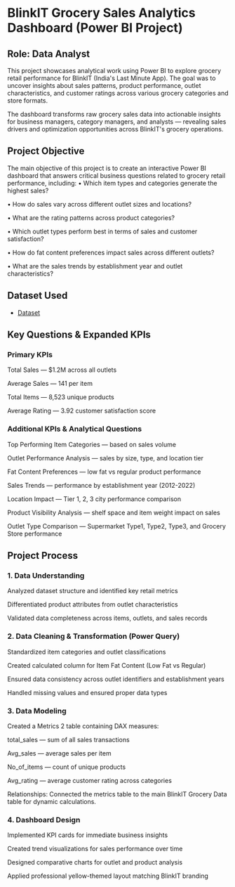 # BlinkIT Grocery Sales Analytics Dashboard (Power BI Project)
## Role: Data Analyst

This project showcases analytical work using Power BI to explore grocery retail performance for BlinkIT (India's Last Minute App). The goal was to uncover insights about sales patterns, product performance, outlet characteristics, and customer ratings across various grocery categories and store formats.

The dashboard transforms raw grocery sales data into actionable insights for business managers, category managers, and analysts — revealing sales drivers and optimization opportunities across BlinkIT's grocery operations.

## Project Objective
The main objective of this project is to create an interactive Power BI dashboard that answers critical business questions related to grocery retail performance, including:
•	Which item types and categories generate the highest sales?

•	How do sales vary across different outlet sizes and locations?

•	What are the rating patterns across product categories?

•	Which outlet types perform best in terms of sales and customer satisfaction?

•	How do fat content preferences impact sales across different outlets?

•	What are the sales trends by establishment year and outlet characteristics?

## Dataset Used
- <a href="https://github.com/Atif20004/blinkit-grocery-analytics-dashboard/blob/main/BlinkIT%20Grocery%20Data%20(2).xlsx">Dataset</a>

## Key Questions & Expanded KPIs
### Primary KPIs
Total Sales — $1.2M across all outlets

Average Sales — 141 per item

Total Items — 8,523 unique products

Average Rating — 3.92 customer satisfaction score

### Additional KPIs & Analytical Questions
Top Performing Item Categories — based on sales volume

Outlet Performance Analysis — sales by size, type, and location tier

Fat Content Preferences — low fat vs regular product performance

Sales Trends — performance by establishment year (2012-2022)

Location Impact — Tier 1, 2, 3 city performance comparison

Product Visibility Analysis — shelf space and item weight impact on sales

Outlet Type Comparison — Supermarket Type1, Type2, Type3, and Grocery Store performance

## Project Process
### 1. Data Understanding
Analyzed dataset structure and identified key retail metrics

Differentiated product attributes from outlet characteristics

Validated data completeness across items, outlets, and sales records

### 2. Data Cleaning & Transformation (Power Query)
Standardized item categories and outlet classifications

Created calculated column for Item Fat Content (Low Fat vs Regular)

Ensured data consistency across outlet identifiers and establishment years

Handled missing values and ensured proper data types

### 3. Data Modeling
Created a Metrics 2 table containing DAX measures:

total_sales — sum of all sales transactions

Avg_sales — average sales per item

No_of_items — count of unique products

Avg_rating — average customer rating across categories

Relationships: Connected the metrics table to the main BlinkIT Grocery Data table for dynamic calculations.

### 4. Dashboard Design
Implemented KPI cards for immediate business insights

Created trend visualizations for sales performance over time

Designed comparative charts for outlet and product analysis

Applied professional yellow-themed layout matching BlinkIT branding

